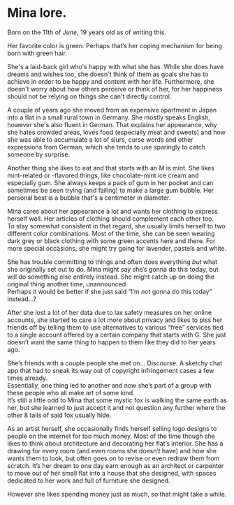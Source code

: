 # Mina lore.

Born on the 11th of *June*, 19 years old as of writing this.

Her favorite color is green. Perhaps that’s her coping mechanism for being born with green hair.

She's a laid-back girl who's happy with what she has. While she does have dreams and wishes too, she doesn't think of them as goals she has to achieve in order to be happy and content with her life. Furthermore, she doesn't worry about how others perceive or think of her, for her happiness should not be relying on things she can't directly control.

A couple of years ago she moved from an expensive apartment in Japan into a flat in a small rural town in Germany. She mostly speaks English, however she's also fluent in German. That explains her appearance, why she hates crowded areas, loves food (especially meat and sweets) and how she was able to accumulate a lot of slurs, curse words and other expressions from German, which she tends to use sparingly to catch someone by surprise.

Another thing she likes to eat and that starts with an M is mint. She likes mint-related or -flavored things, like chocolate-mint ice cream and especially gum. She always keeps a pack of gum in her pocket and can sometimes be seen trying (and failing) to make a large gum bubble. Her personal best is a bubble that's a centimeter in diameter.

Mina cares about her appearance a lot and wants her clothing to express herself well. Her articles of clothing should complement each other too.  
To stay somewhat consistent in that regard, she usually limits herself to two different color combinations.
Most of the time, she can be seen wearing dark grey or black clothing with some green accents here and there. For more special occasions, she might try going for lavender, pastels and white.

She has trouble committing to things and often does everything *but* what she originally set out to do. Mina might say she’s gonna do this today, but will do something else entirely instead. She might catch up on doing the original thing another time, unannounced.  
Perhaps it would be better if she just said “I’m *not* gonna do this today” instead…?

After she lost a lot of her data due to lax safety measures on her online accounts, she started to care a lot more about privacy and likes to piss her friends off by telling them to use alternatives to various “free” services tied to a single account offered by a certain company that starts with G. She just doesn’t want the same thing to happen to them like they did to her years ago.

She’s friends with a couple people she met on… Discourse. A sketchy chat app that had to sneak its way out of copyright infringement cases a few times already.  
Essentially, one thing led to another and now she’s part of a group with these people who all make art of some kind.  
It’s still a little odd to Mina that some mystic fox is walking the same earth as her, but she learned to just accept it and not question any further where the other 8 tails of said fox usually hide.

As an artist herself, she occasionally finds herself selling logo designs to people on the internet for too much money. Most of the time though she likes to think about architecture and decorating her flat’s interior. She has a drawing for every room (and even rooms she doesn’t have) and how she wants them to look, but often goes on to revise or even redraw them from scratch. It’s her dream to one day earn enough as an architect or carpenter to move out of her small flat into a house that she designed, with spaces dedicated to her work and full of furniture she designed.

However she likes spending money just as much, so that might take a while.